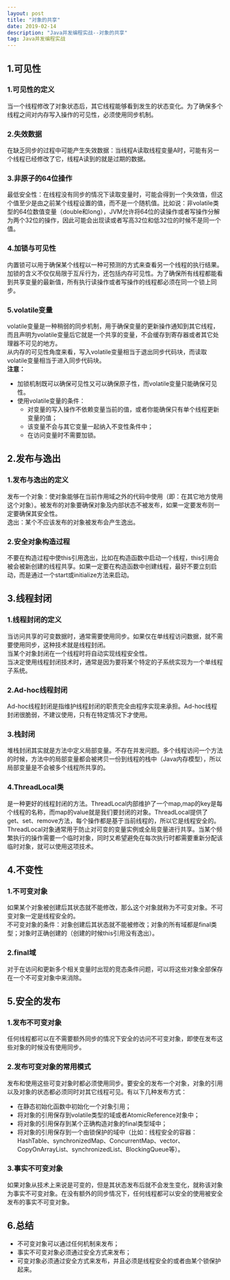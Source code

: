 ```yaml
---
layout: post
title: "对象的共享"
date: 2019-02-14
description: "Java并发编程实战--对象的共享"
tag: Java并发编程实战
---
```

## 1.可见性
### 1.可见性的定义
当一个线程修改了对象状态后，其它线程能够看到发生的状态变化。为了确保多个线程之间对内存写入操作的可见性，必须使用同步机制。
### 2.失效数据
在缺乏同步的过程中可能产生失效数据：当线程A读取线程变量A时，可能有另一个线程已经修改了它，线程A读到的就是过期的数据。
### 3.非原子的64位操作
最低安全性：在线程没有同步的情况下读取变量时，可能会得到一个失效值，但这个值至少是由之前某个线程设置的值，而不是一个随机值。比如说：非volatile类型的64位数值变量（double和long），JVM允许将64位的读操作或者写操作分解为两个32位的操作，因此可能会出现读或者写高32位和低32位的时候不是同一个值。
### 4.加锁与可见性
内置锁可以用于确保某个线程以一种可预测的方式来查看另一个线程的执行结果。  
加锁的含义不仅仅局限于互斥行为，还包括内存可见性。为了确保所有线程都能看到共享变量的最新值，所有执行读操作或者写操作的线程都必须在同一个锁上同步。
### 5.volatile变量
volatile变量是一种稍弱的同步机制，用于确保变量的更新操作通知到其它线程，而且声明为volatile变量后它就是一个共享的变量，不会缓存到寄存器或者其它处理器不可见的地方。  
从内存的可见性角度来看，写入volatile变量相当于退出同步代码块，而读取volatile变量相当于进入同步代码块。  
**注意：**
+ 加锁机制既可以确保可见性又可以确保原子性，而volatile变量只能确保可见性。
+ 使用volatile变量的条件：   
	- 对变量的写入操作不依赖变量当前的值，或者你能确保只有单个线程更新变量的值；
	- 该变量不会与其它变量一起纳入不变性条件中；
	- 在访问变量时不需要加锁。
## 2.发布与逸出
### 1.发布与逸出的定义
发布一个对象：使对象能够在当前作用域之外的代码中使用（即：在其它地方使用这个对象）。被发布的对象要确保对象及内部状态不被发布，如果一定要发布则一定要确保其安全性。  
逸出：某个不应该发布的对象被发布会产生逸出。
### 2.安全对象构造过程
不要在构造过程中使this引用逸出，比如在构造函数中启动一个线程，this引用会被会被新创建的线程共享。如果一定要在构造函数中创建线程，最好不要立刻启动，而是通过一个start或initialize方法来启动。
## 3.线程封闭
### 1.线程封闭的定义
当访问共享的可变数据时，通常需要使用同步。如果仅在单线程访问数据，就不需要使用同步，这种技术就是线程封闭。  
当某个对象封闭在一个线程时将自动实现线程安全性。  
当决定使用线程封闭技术时，通常是因为要将某个特定的子系统实现为一个单线程子系统。
### 2.Ad-hoc线程封闭
Ad-hoc线程封闭是指维护线程封闭的职责完全由程序实现来承担。Ad-hoc线程封闭很脆弱，不建议使用，只有在特定情况下才使用。
### 3.栈封闭
堆栈封闭其实就是方法中定义局部变量。不存在并发问题。多个线程访问一个方法的时候，方法中的局部变量都会被拷贝一份到线程的栈中（Java内存模型），所以局部变量是不会被多个线程所共享的。
### 4.ThreadLocal类
是一种更好的线程封闭的方法。ThreadLocal内部维护了一个map,map的key是每个线程的名称，而map的value就是我们要封闭的对象。ThreadLocal提供了get、set、remove方法，每个操作都是基于当前线程的，所以它是线程安全的。  
ThreadLocal对象通常用于防止对可变的变量实例或全局变量进行共享。当某个频繁执行的操作需要一个临时对象，同时又希望避免在每次执行时都需要重新分配该临时对象，就可以使用这项技术。
## 4.不变性
### 1.不可变对象
如果某个对象被创建后其状态就不能修改，那么这个对象就称为不可变对象。不可变对象一定是线程安全的。  
不可变对象的条件：对象创建后其状态就不能被修改；对象的所有域都是final类型；对象时正确创建的（创建的时候this引用没有逸出）。
### 2.final域
对于在访问和更新多个相关变量时出现的竞态条件问题，可以将这些对象全部保存在一个不可变对象中来消除。
## 5.安全的发布
### 1.发布不可变对象
任何线程都可以在不需要额外同步的情况下安全的访问不可变对象，即使在发布这些对象的时候没有使用同步。
### 2.发布可变对象的常用模式
发布和使用这些可变对象时都必须使用同步。要安全的发布一个对象，对象的引用以及对象的状态都必须同时对其它线程可见。有以下几种发布方式：  
+ 在静态初始化函数中初始化一个对象引用；
+ 将对象的引用保存到volatile类型的域或者AtomicReference对象中；
+ 将对象的引用保存到某个正确构造对象的final类型域中；
+ 将对象的引用保存到一个由锁保护的域中（比如：线程安全的容器：HashTable、synchronizedMap、ConcurrentMap、vector、CopyOnArrayList、synchronizedList、BlockingQueue等）。
### 3.事实不可变对象
如果对象从技术上来说是可变的，但是其状态发布后就不会发生变化，就称该对象为事实不可变对象。在没有额外的同步情况下，任何线程都可以安全的使用被安全发布的事实不可变对象。
## 6.总结
+ 不可变对象可以通过任何机制来发布；
+ 事实不可变对象必须通过安全方式来发布；
+ 可变对象必须通过安全方式来发布，并且必须是线程安全的或者由某个锁保护起来。
